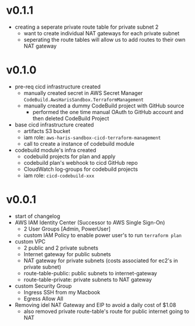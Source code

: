 # v0.1.1
* creating a seperate private route table for private subnet 2
    - want to create individual NAT gateways for each private subnet 
    - seperating the route tables will allow us to add routes to their own NAT gateway

# v0.1.0
* pre-req cicd infrastructure created
    - manually created secret in AWS Secret Manager `CodeBuild.AwsHarisSandbox.TerraformManagement`
    - manually created a dummy CodeBuild project with GitHub source 
        - performed the one time manual OAuth to GitHub account and then deleted CodeBuild Project
* base cicd infrastructure created
    - artifacts S3 bucket
    - iam role: `aws-haris-sandbox-cicd-terraform-management`
    - call to create a instance of codebuild module
* codebuild module's infra created
    - codebuild projects for plan and apply
    - codebuild plan's webhook to cicd GitHub repo
    - CloudWatch log-groups for codebuild projects
    - iam role: `cicd-codebuild-xxx`

# v0.0.1
* start of changelog
* AWS IAM Identity Center (Successor to AWS Single Sign-On)
    - 2 User Groups [Admin, PowerUser]
    - custom IAM Policy to enable power user's to run `terraform plan`
* custom VPC
    - 2 public and 2 private subnets
    - Internet gateway for public subnets
    - NAT gateway for private subnets (costs associated for ec2's in private subnet)
    - route-table-public: public subnets to internet-gateway
    - route-table-private: private subnets to NAT gateway
* custom Security Group
    - Ingress SSH from my Macbook
    - Egress Allow All
* Removing idel NAT Gateway and EIP to avoid a daily cost of $1.08
    - also removed private route-table's route for public internet going to NAT 